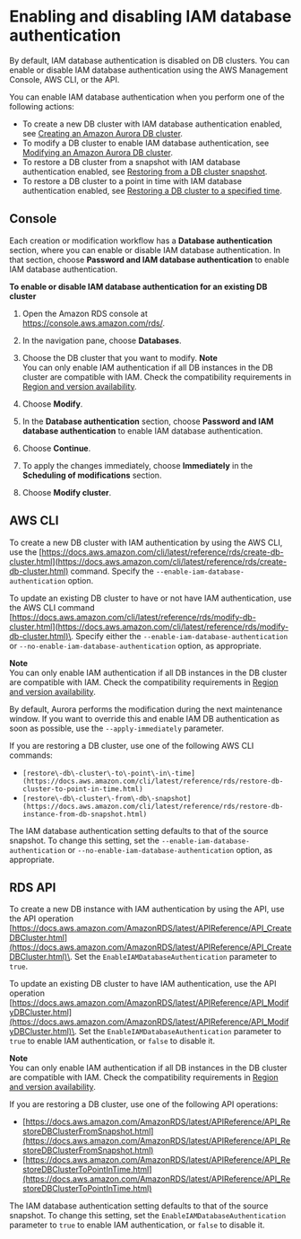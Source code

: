 # Enabling and disabling IAM database authentication<a name="UsingWithRDS.IAMDBAuth.Enabling"></a>

By default, IAM database authentication is disabled on DB clusters\. You can enable or disable IAM database authentication using the AWS Management Console, AWS CLI, or the API\.

You can enable IAM database authentication when you perform one of the following actions:
+ To create a new DB cluster with IAM database authentication enabled, see [Creating an Amazon Aurora DB cluster](Aurora.CreateInstance.md)\.
+ To modify a DB cluster to enable IAM database authentication, see [Modifying an Amazon Aurora DB cluster](Aurora.Modifying.md)\.
+ To restore a DB cluster from a snapshot with IAM database authentication enabled, see [Restoring from a DB cluster snapshot](aurora-restore-snapshot.md)\.
+ To restore a DB cluster to a point in time with IAM database authentication enabled, see [Restoring a DB cluster to a specified time](aurora-pitr.md)\.

## Console<a name="UsingWithRDS.IAMDBAuth.Enabling.Console"></a>

Each creation or modification workflow has a **Database authentication** section, where you can enable or disable IAM database authentication\. In that section, choose **Password and IAM database authentication** to enable IAM database authentication\.

**To enable or disable IAM database authentication for an existing DB cluster**

1. Open the Amazon RDS console at [https://console\.aws\.amazon\.com/rds/](https://console.aws.amazon.com/rds/)\.

1. In the navigation pane, choose **Databases**\.

1. Choose the DB cluster that you want to modify\.
**Note**  
You can only enable IAM authentication if all DB instances in the DB cluster are compatible with IAM\. Check the compatibility requirements in [Region and version availability](UsingWithRDS.IAMDBAuth.md#UsingWithRDS.IAMDBAuth.Availability)\. 

1. Choose **Modify**\.

1. In the **Database authentication** section, choose **Password and IAM database authentication** to enable IAM database authentication\.

1. Choose **Continue**\.

1. To apply the changes immediately, choose **Immediately** in the **Scheduling of modifications** section\.

1. Choose **Modify cluster**\.

## AWS CLI<a name="UsingWithRDS.IAMDBAuth.Enabling.CLI"></a>

To create a new DB cluster with IAM authentication by using the AWS CLI, use the [https://docs.aws.amazon.com/cli/latest/reference/rds/create-db-cluster.html](https://docs.aws.amazon.com/cli/latest/reference/rds/create-db-cluster.html) command\. Specify the `--enable-iam-database-authentication` option\.

To update an existing DB cluster to have or not have IAM authentication, use the AWS CLI command [https://docs.aws.amazon.com/cli/latest/reference/rds/modify-db-cluster.html](https://docs.aws.amazon.com/cli/latest/reference/rds/modify-db-cluster.html)\. Specify either the `--enable-iam-database-authentication` or `--no-enable-iam-database-authentication` option, as appropriate\.

**Note**  
You can only enable IAM authentication if all DB instances in the DB cluster are compatible with IAM\. Check the compatibility requirements in [Region and version availability](UsingWithRDS.IAMDBAuth.md#UsingWithRDS.IAMDBAuth.Availability)\. 

By default, Aurora performs the modification during the next maintenance window\. If you want to override this and enable IAM DB authentication as soon as possible, use the `--apply-immediately` parameter\. 

If you are restoring a DB cluster, use one of the following AWS CLI commands:
+ `[restore\-db\-cluster\-to\-point\-in\-time](https://docs.aws.amazon.com/cli/latest/reference/rds/restore-db-cluster-to-point-in-time.html)`
+ `[restore\-db\-cluster\-from\-db\-snapshot](https://docs.aws.amazon.com/cli/latest/reference/rds/restore-db-instance-from-db-snapshot.html)`

The IAM database authentication setting defaults to that of the source snapshot\. To change this setting, set the `--enable-iam-database-authentication` or `--no-enable-iam-database-authentication` option, as appropriate\.

## RDS API<a name="UsingWithRDS.IAMDBAuth.Enabling.API"></a>

To create a new DB instance with IAM authentication by using the API, use the API operation [https://docs.aws.amazon.com/AmazonRDS/latest/APIReference/API_CreateDBCluster.html](https://docs.aws.amazon.com/AmazonRDS/latest/APIReference/API_CreateDBCluster.html)\. Set the `EnableIAMDatabaseAuthentication` parameter to `true`\.

To update an existing DB cluster to have IAM authentication, use the API operation [https://docs.aws.amazon.com/AmazonRDS/latest/APIReference/API_ModifyDBCluster.html](https://docs.aws.amazon.com/AmazonRDS/latest/APIReference/API_ModifyDBCluster.html)\. Set the `EnableIAMDatabaseAuthentication` parameter to `true` to enable IAM authentication, or `false` to disable it\.

**Note**  
You can only enable IAM authentication if all DB instances in the DB cluster are compatible with IAM\. Check the compatibility requirements in [Region and version availability](UsingWithRDS.IAMDBAuth.md#UsingWithRDS.IAMDBAuth.Availability)\. 

If you are restoring a DB cluster, use one of the following API operations:
+ [https://docs.aws.amazon.com/AmazonRDS/latest/APIReference/API_RestoreDBClusterFromSnapshot.html](https://docs.aws.amazon.com/AmazonRDS/latest/APIReference/API_RestoreDBClusterFromSnapshot.html)
+ [https://docs.aws.amazon.com/AmazonRDS/latest/APIReference/API_RestoreDBClusterToPointInTime.html](https://docs.aws.amazon.com/AmazonRDS/latest/APIReference/API_RestoreDBClusterToPointInTime.html)

The IAM database authentication setting defaults to that of the source snapshot\. To change this setting, set the `EnableIAMDatabaseAuthentication` parameter to `true` to enable IAM authentication, or `false` to disable it\.